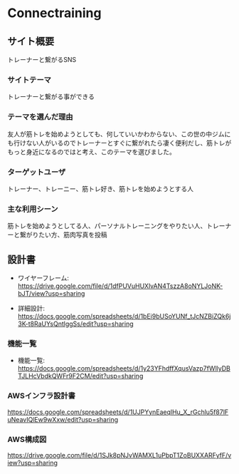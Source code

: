 # Connectraining

## サイト概要
トレーナーと繋がるSNS

### サイトテーマ
トレーナーと繋がる事ができる

### テーマを選んだ理由
友人が筋トレを始めようとしても、何していいかわからない、この世の中ジムにも行けない人がいるのでトレーナーとすぐに繋がれたら凄く便利だし、筋トレがもっと身近になるのではと考え、このテーマを選びました。

### ターゲットユーザ
トレーナー、トレーニー、筋トレ好き、筋トレを始めようとする人

### 主な利用シーン
筋トレを始めようとしてる人、パーソナルトレーニングをやりたい人、トレーナーと繋がりたい方、筋肉写真を投稿

## 設計書
- ワイヤーフレーム: https://drive.google.com/file/d/1dfPUVuHUXlvAN4TszzA8oNYLJoNK-bJT/view?usp=sharing

- 詳細設計: https://docs.google.com/spreadsheets/d/1bEi9bUSoYUNf_tJcNZBiZQk6j3K-t8RaUYsQntlggSs/edit?usp=sharing

### 機能一覧
- 機能一覧: https://docs.google.com/spreadsheets/d/1y23YFhdffXqusVazp7fWllyDBTJLHcVbdkQWFr9F2CM/edit?usp=sharing

### AWSインフラ設計書
https://docs.google.com/spreadsheets/d/1UJPYynEaeqlHu_X_rGchlu5f87lFuNeavIQlEw9wXxw/edit?usp=sharing

### AWS構成図
https://drive.google.com/file/d/1SJk8pNJvWAMXL1uPbpT1ZoBUXXARFyfF/view?usp=sharing
